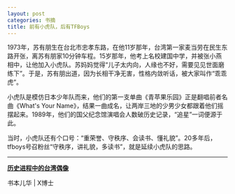 ```yaml
---
layout: post
categories: 书摘
title: 前有小虎队，后有TFBoys
---
```


1973年，苏有朋生在台北市忠孝东路，在他11岁那年，台湾第一家麦当劳在民生东路开张，离苏有朋家10分钟车程。15岁那年，他考上名校建国中学，并被张小燕相中，让他加入小虎队。苏妈妈觉得“儿子太内向，人缘也不好，需要见见世面磨练下”。于是，苏有朋出道，因为长相干净无害，性格内敛听话，被大家叫作“乖乖虎”。

小虎队是模仿日本少年队而来，他们的第一支单曲《青苹果乐园》正是翻唱前者名曲《What's Your Name》，结果一曲成名，让两岸三地的少男少女都跟着他们摇摆起来。1989年，他们的国父纪念馆演唱会人数破历史记录，“追星”一词便源于此。

当时，小虎队还有个口号：“重荣誉、守秩序、会读书、懂礼貌”。20多年后，tfboys号召粉丝“守秩序，讲礼貌，多读书”，就是延续小虎队的思路。

---

**[历史进程中的台湾偶像](https://mp.weixin.qq.com/s/vtJX_d_4oVZSZxbE1YhsqQ)**

书本儿华 | X博士